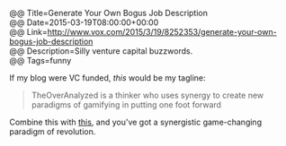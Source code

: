 @@ Title=Generate Your Own Bogus Job Description  
@@ Date=2015-03-19T08:00:00+00:00  
@@ Link=http://www.vox.com/2015/3/19/8252353/generate-your-own-bogus-job-description  
@@ Description=Silly venture capital buzzwords.  
@@ Tags=funny  

If my blog were VC funded, *this* would be my tagline:
>TheOverAnalyzed is a thinker who uses synergy to create new paradigms of gamifying in putting one foot forward

Combine this with [this][theoveranalyzed], and you've got a synergistic game-changing paradigm of revolution.

[theoveranalyzed]: @@SiteRoot@@/2015/2/27/sans-bullshit-sans